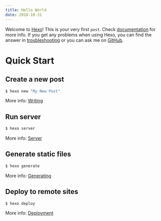 ```yaml
---
title: Hello World
date: 2018-10-31
---
```


Welcome to [Hexo](https://hexo.io/)! This is your very first `post`. Check [documentation](https://hexo.io/docs/) for more info. If you get any problems when using Hexo, you can find the answer in [troubleshooting](https://hexo.io/docs/troubleshooting.html) or you can ask me on [GitHub](https://github.com/hexojs/hexo/issues).

# Quick Start

## Create a new post

``` bash
$ hexo new "My New Post"
```

More info: [Writing](https://hexo.io/docs/writing.html)

## Run server

``` bash
$ hexo server
```

More info: [Server](https://hexo.io/docs/server.html)

## Generate static files

``` bash
$ hexo generate
```

More info: [Generating](https://hexo.io/docs/generating.html)

## Deploy to remote sites

``` bash
$ hexo deploy
```

More info: [Deployment](https://hexo.io/docs/deployment.html)
